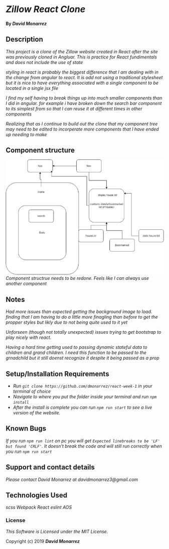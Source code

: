 # _Zillow React Clone_

#### By _**David Monarrez**_

## Description

<!-- include thoughts on the difference in development process in angular and react -->

_This project is a clone of the Zillow website created in React after the site was previously cloned in Angluar. This is practice for React fundimentals and does not include the use of state_

_styling in react is probably the biggest difference that I am dealing with in the change from angular to react. It is odd not using a traditional stylesheet but it is nice to have everything associated with a single component to be located in a single jsx file_

_I find my self having to break things up into much smaller components than I did in angular. for example i have broken down the search bar component to its simplest from so that I can reuse it at different times in other components_

_Realizing that as I continue to build out the clone that my component tree may need to be edited to incorperate more components that I have ended up needing to make_

## Component structure

![component structure](src/assets/images/zillow-diagram-2.png)
_Component structrue needs to be redone. Feels like I can always use another component_

## Notes

 _Had more issues than expected getting the background image to load. finding that I am having to do a little more finagling than before to get the propper styles but likly due to not being quite used to it yet_

 _Unforseen (though not totally unexpected) issues trying to get bootstrap to play nicely with react._

 _Having a hard time getting used to passing dynamic stateful data to children and grand children. I need this function to be passed to the grnadchild but it still doenst recognize it despite it being passed as a prop_

## Setup/Installation Requirements

* _Run `git clone https://github.com/dmonarrez/react-week-1` in your terminal of choice_
* _Navigate to where you put the folder inside your terminal and run `npm install`_
* _After the install is complete you can run `npm run start` to see a live version of the website._


## Known Bugs

_If you run `npm run lint` on pc you will get `Expected linebreaks to be 'LF' but found 'CRLF'`. It doesn't break the code and will still run correctly when you run `npm run start`_

## Support and contact details

_Please contact David Monarrez at davidmonarrez3@gmail.com_

## Technologies Used

_scss_
_Webpack_
_React_
_eslint_
_AOS_

### License

*This Software is Licensed under the MIT License.*

Copyright (c) 2019 **_David Monarrez_**
